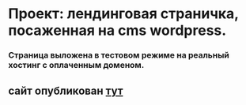 # Проект: лендинговая страничка, посаженная на cms wordpress.

### Страница выложена в тестовом режиме на реальный хостинг с оплаченным доменом. 

сайт опубликован [тут](https://cars-from-usa.ru/)
---


